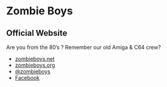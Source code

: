 # Zombie Boys

## Official Website

Are you from the 80’s ? Remember our old Amiga & C64 crew?

* [zombieboys.net][01]
* [zombieboys.org][02]
* [@zombieboys][03]
* [Facebook][04]

[01]: http://zombieboys.net
[02]: http://zombieboys.org
[03]: https://twitter.com/zombieboys
[04]: https://www.facebook.com/zombieboyswhq
